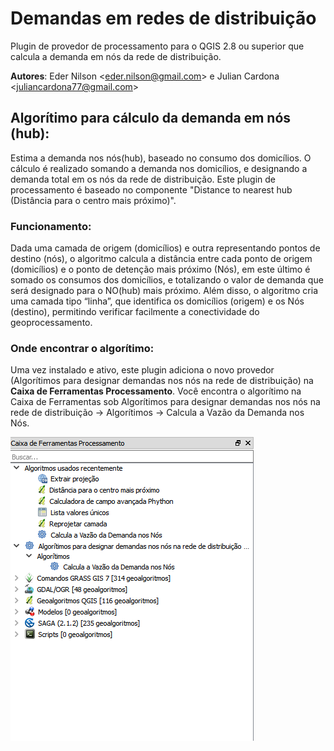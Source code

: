 # Demandas em redes de distribuição
Plugin de provedor de processamento para o QGIS 2.8 ou superior que calcula a demanda em nós da rede de distribuição.

**Autores**: Eder Nilson <[eder.nilson@gmail.com](mailto:eder.nilson@gmail.com)>  e Julian Cardona <[juliancardona77@gmail.com](mailto:juliancardona77@gmail.com)>

Algorítimo para cálculo da demanda em nós (hub):
---- 
Estima a demanda nos nós(hub), baseado no consumo dos domicílios. O cálculo é realizado somando a demanda nos domicílios, e designando a demanda total em os nós da rede de distribuição. Este plugin de processamento é baseado no componente "Distance to nearest hub (Distância para o centro mais próximo)".
### Funcionamento: 
Dada uma camada de origem (domicílios) e outra representando pontos de destino (nós), o algoritmo calcula a distância entre cada ponto de origem (domicílios) e o ponto de detenção mais próximo (Nós), em este último é somado os consumos dos domicílios, e totalizando o valor de demanda que será designado para o NO(hub) mais próximo. Além disso, o algoritmo cria uma camada tipo “linha”, que identifica os domicílios (origem) e os Nós (destino), permitindo verificar facilmente a conectividade do geoprocessamento.

### Onde encontrar o algorítimo:
Uma vez instalado e ativo, este plugin adiciona o novo provedor (Algorítimos para designar demandas nos nós na rede de distribuição) na **Caixa de Ferramentas Processamento**. 
Você encontra o algorítimo na Caixa de Ferramentas sob Algorítimos para designar demandas nos nós na rede de distribuição -> Algorítimos -> Calcula a Vazão da Demanda nos Nós.

![Caixa de Ferramentas Processamento](/assets/tools.png "Caixa de Ferramentas Processamento")